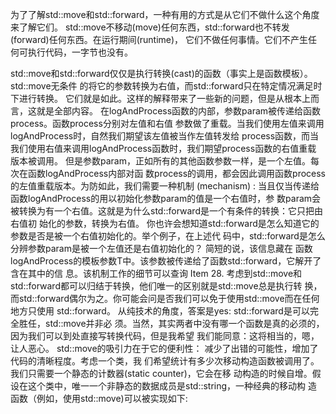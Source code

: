 为了了解std::move和std::forward，⼀种有⽤的⽅式是从它们不做什么这个⻆度来了解它们。
std::move不移动(move)任何东西，std::forward也不转发(forward)任何东西。在运⾏期间(runtime)，
它们不做任何事情。它们不产⽣任何可执⾏代码，⼀字节也没有。

std::move和std::forward仅仅是执⾏转换(cast)的函数（事实上是函数模板）。std::move⽆条件
的将它的参数转换为右值，而std::forward只在特定情况满⾜时下进⾏转换。
它们就是如此。这样的解释带来了⼀些新的问题，但是从根本上而⾔，这就是全部内容。
在logAndProcess函数的内部，参数param被传递给函数process。函数process分别对左值和右值
参数做了重载。当我们使⽤左值来调⽤logAndProcess时，⾃然我们期望该左值被当作左值转发给
process函数，而当我们使⽤右值来调⽤logAndProcess函数时，我们期望process函数的右值重载
版本被调⽤。
但是参数param，正如所有的其他函数参数⼀样，是⼀个左值。每次在函数logAndProcess内部对函
数process的调⽤，都会因此调⽤函数process的左值重载版本。为防如此，我们需要⼀种机制
(mechanism) : 当且仅当传递给函数logAndProcess的⽤以初始化参数param的值是⼀个右值时，参
数param会被转换为有⼀个右值。这就是为什么std::forward是⼀个有条件的转换：它只把由右值初
始化的参数，转换为右值。
你也许会想知道std::forward是怎么知道它的参数是否是被⼀个右值初始化的。举个例⼦，在上述代
码中，std::forward是怎么分辨参数param是被⼀个左值还是右值初始化的？ 简短的说，该信息藏在
函数logAndProcess的模板参数T中。该参数被传递给了函数std::forward，它解开了含在其中的信
息。该机制⼯作的细节可以查询 Item 28.
考虑到std::move和std::forward都可以归结于转换，他们唯⼀的区别就是std::move总是执⾏转
换，而std::forward偶尔为之。你可能会问是否我们可以免于使⽤std::move而在任何地⽅只使⽤
std::forward。 从纯技术的⻆度，答案是yes: std::forward是可以完全胜任，std::move并⾮必
须。当然，其实两者中没有哪⼀个函数是真的必须的，因为我们可以到处直接写转换代码，但是我希望
我们能同意：这将相当的，嗯，让⼈恶⼼。
std::move的吸引⼒在于它的便利性： 减少了出错的可能性，增加了代码的清晰程度。考虑⼀个类，我
们希望统计有多少次移动构造函数被调⽤了。我们只需要⼀个静态的计数器(static counter)，它会在移
动构造的时候⾃增。假设在这个类中，唯⼀⼀个⾮静态的数据成员是std::string，⼀种经典的移动构
造函数（例如，使⽤std::move)可以被实现如下: